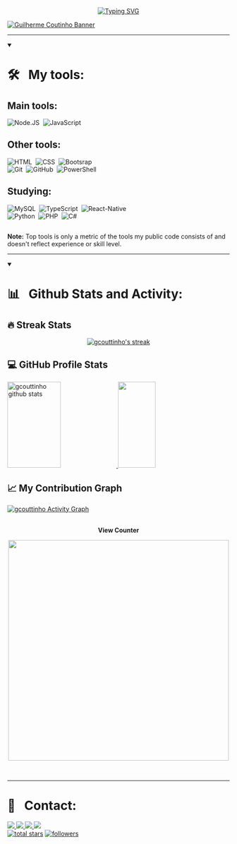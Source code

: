 <div align="center">
  <a href="https://gcouttinho.vercel.app/">
    <img src="https://readme-typing-svg.demolab.com?font=verdana&weight=900&size=25&duration=3000&pause=500&color=FFC61A&center=verdadeiro&vCenter=verdadeiro&repeat=verdadeiro&width=580&lines=Welcome+to+my+GitHub+profile!;Follow+me+to+keep+track+of+my+performance!" alt="Typing SVG" />
  </a>
</div> 

[![Guilherme Coutinho Banner](https://res.cloudinary.com/dmcikybfh/image/upload/c_scale,w_1100/v1690866264/GUILHERME_pfqq74.jpg)](https://gcouttinho.vercel.app/)

***
  
<details open align="left">
  <summary font-size="60px">
    <h1 font-size="10px">
      <strong>
        🛠 &nbsp; My tools:
      </strong>
    </h1>
  </summary>
 <div width=30px>
   
  <h2>
    Main tools:
  </h2>
  
   ![Node.JS](https://img.shields.io/badge/-Node.JS-0D1117?style=for-the-badge&logo=node.js&labelColor=0D1117&textColor=0D1117)&nbsp;
   ![JavaScript](https://img.shields.io/badge/-JavaScript-0D1117?style=for-the-badge&logo=javascript&labelColor=0D1117&textColor=0D1117)&nbsp;

  <h2>
     Other tools:
  </h2>
  
   ![HTML](https://img.shields.io/badge/-HTML-0D1117?style=for-the-badge&logo=html5&labelColor=fff99980)&nbsp;
   ![CSS](https://img.shields.io/badge/-CSS-0D1117?style=for-the-badge&logo=CSS3&logoColor=1572B6&labelColor=0D1117)&nbsp;
   ![Bootsrap](https://img.shields.io/badge/-bootsrap-0D1117?style=for-the-badge&logo=bootstrap&labelColor=0D1117)&nbsp;
   <br>
   ![Git](https://img.shields.io/badge/-Git-0D1117?style=for-the-badge&logo=git&labelColor=0D1117)&nbsp;
   ![GitHub](https://img.shields.io/badge/-GitHub-0D1117?style=for-the-badge&logo=github&labelColor=0D1117)&nbsp;
   ![PowerShell](https://img.shields.io/badge/-PowerShell-0D1117?style=for-the-badge&logo=powershell&labelColor=0D1117)&nbsp;

  <h2>
     Studying:
  </h2>
  
   ![MySQL](https://img.shields.io/badge/-mysql-0D1117?style=for-the-badge&logo=mysql&labelColor=0D1117)&nbsp;
   ![TypeScript](https://img.shields.io/badge/-Typescrpit-0D1117?style=for-the-badge&logo=typescript&labelColor=0D1117)&nbsp;
   ![React-Native](https://img.shields.io/badge/-ReactNative-0D1117?style=for-the-badge&logo=react&labelColor=0D1117)&nbsp;
   <br>
   ![Python](https://img.shields.io/badge/-python-0D1117?style=for-the-badge&logo=python&logoColor=1572B6&labelColor=0D1117)&nbsp;
   ![PHP](https://img.shields.io/badge/-PHP-0D1117?style=for-the-badge&logo=php&labelColor=0D1117)&nbsp;
   ![C#](https://img.shields.io/badge/-cSharp-0D1117?style=for-the-badge&logo=csharp&logoColor=purple&labelColor=0D1117)&nbsp;

 ##
  <b>Note:</b> Top tools is only a metric of the tools my public code consists of and doesn't reflect experience or skill level.
   
 </div>
  
</details>
   
   

***
<details open align="left">
  <summary font-size="60px">
    <h1 font-size="10px">
      <strong>
        📊 &nbsp; Github Stats and Activity:
      </strong>
    </h1>
  </summary>

 <h2>🔥 Streak Stats</h2>

 <div align="center">
   
  <p>
    <a href="https://github.com/DenverCoder1/github-readme-streak-stats">
      <img title="🔥Streak stats gcouttinhos" alt="gcouttinho's streak" src="https://streak-stats.demolab.com/?user=gcouttinho&hide_border=true&theme=slateorange"/>
    </a>
  </p>
</div>
  
 <div>
   
  <h2>💻 GitHub Profile Stats</h2>
  
  <a href="https://github.com/gcouttinho">
    <img width="49%" height="195px" src="https://github-readme-stats.vercel.app/api?username=gcouttinho&show_icons=true&count_private=true&hide_border=true&theme=slateorange" alt="gcouttinho github stats" />
    <img width="41%" height="195px" src="https://github-readme-stats.vercel.app/api/top-langs/?username=gcouttinho&layout=compact&hide_border=true&theme=slateorange" />
  </a>
  
  <h2>📈 My Contribution Graph</h2>
  
  <a href="https://github.com/gcouttinho">
    <img alt="gcouttinho Activity Graph" src="https://github-readme-activity-graph.vercel.app/graph/?username=gcouttinho&bg_color=36393f&color=f9a527&line=f9a527&point=FFFFFF&hide_border=true" />
  </a>
</div>

<div align="center">
<br>
  <p align="centre"><b>View Counter</b>
  </p>  
<p align="center">
  <img align="center" width="500px" src="https://profile-counter.glitch.me/{gcouttinho}/count.svg" />
</p> 
<br>
</div>
  
</details>

  ***
  
  # 📍 &nbsp; Contact:

  <a href="https://www.linkedin.com/in/guilherme-coutinho-989a0323a" target="_blank">
     <img src="https://img.shields.io/badge/-LinkedIn-%230077B5?style=for-the-badge&logo=linkedin&logoColor=white" target="_blank">
  </a>
  <a href = "mailto:holandagui31@gmail.com">
     <img src="https://img.shields.io/badge/-Gmail-%23333?style=for-the-badge&logo=gmail&logoColor=white" target="_blank">
  </a>
  <a href="https://www.instagram.com/guicouttinho_/" target="_blank">
     <img src="https://img.shields.io/badge/-Instagram-%23E4405F?style=for-the-badge&logo=instagram&logoColor=white" target="_blank">
  </a>
  <a href="https://twitter.com/GCoutinho777" target="_blank">
     <img src="https://img.shields.io/badge/Twitter-1DA1F2?style=for-the-badge&logo=twitter&logoColor=white">
  </a>
  <br>
    <a href="https://github.com/gcouttinho?tab=repositories&sort=stargazers">
    <img alt="total stars" title="Total stars on GitHub" src="https://custom-icon-badges.demolab.com/github/stars/gcouttinho?color=55960c&style=for-the-badge&labelColor=488207&logo=star"/></a>
  <a href="https://github.com/gcouttinho?tab=followers">
    <img alt="followers" title="Follow me on Github" src="https://custom-icon-badges.demolab.com/github/followers/gcouttinho?color=236ad3&labelColor=1155ba&style=for-the-badge&logo=person-add&label=Follow&logoColor=white"/></a>
  

